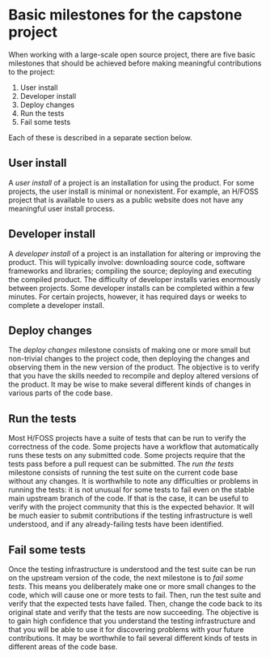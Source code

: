 # Basic milestones for the capstone project

When working with a large-scale open source project, there are five
basic milestones that should be achieved before making meaningful
contributions to the project:

1. User install
2. Developer install
3. Deploy changes
4. Run the tests
5. Fail some tests

Each of these is described in a separate section below.

## User install

A *user install* of a project is an installation for using the
product. For some projects, the user install is minimal or
nonexistent. For example, an H/FOSS project that is available to users
as a public website does not have any meaningful user install process.

## Developer install

A *developer install* of a project is an installation for altering or
improving the product. This will typically involve: downloading source
code, software frameworks and libraries; compiling the source;
deploying and executing the compiled product. The difficulty of
developer installs varies enormously between projects. Some developer
installs can be completed within a few minutes. For certain projects,
however, it has required days or weeks to complete a developer
install.

## Deploy changes

The *deploy changes* milestone consists of making one or more small
but non-trivial changes to the project code, then deploying the
changes and observing them in the new version of the product. The
objective is to verify that you have the skills needed to recompile
and deploy altered versions of the product. It may be wise to make
several different kinds of changes in various parts of the code base.

## Run the tests

Most H/FOSS projects have a suite of tests that can be run to verify
the correctness of the code. Some projects have a workflow that
automatically runs these tests on any submitted code. Some projects
require that the tests pass before a pull request can be
submitted. The *run the tests* milestone consists of running the test
suite on the current code base without any changes. It is worthwhile
to note any difficulties or problems in running the tests: it is not
unusual for some tests to fail even on the stable main upstream branch
of the code. If that is the case, it can be useful to verify with the
project community that this is the expected behavior. It will be much
easier to submit contributions if the testing infrastructure is well
understood, and if any already-failing tests have been identified.

## Fail some tests

Once the testing infrastructure is understood and the test suite can
be run on the upstream version of the code, the next milestone is to
*fail some tests*. This means you deliberately make one or more small
changes to the code, which will cause one or more tests to fail. Then,
run the test suite and verify that the expected tests have
failed. Then, change the code back to its original state and verify
that the tests are now succeeding. The objective is to gain high
confidence that you understand the testing infrastructure and that you
will be able to use it for discovering problems with your future
contributions. It may be worthwhile to fail several different kinds of
tests in different areas of the code base.
